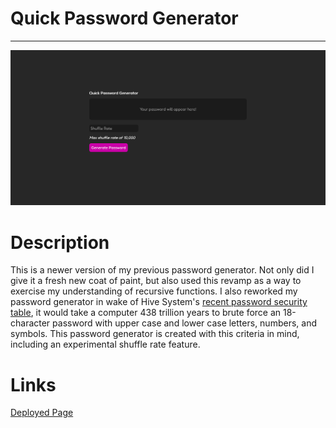 # Quick Password Generator
***
![Site Preview](./assets/images/prev-img.png)

# Description
This is a newer version of my previous password generator. Not only did I give it a fresh new coat of paint, but also used this revamp as a way to exercise my understanding of recursive functions. I also reworked my password generator in wake of Hive System's [recent password security table](https://www.hivesystems.io/blog/are-your-passwords-in-the-green?utm_source=header), it would take a computer 438 trillion years to brute force an 18-character password with upper case and lower case letters, numbers, and symbols. This password generator is created with this criteria in mind, including an experimental shuffle rate feature.

# Links

[Deployed Page](https://staticcloud.github.io/Password-Generator/)
